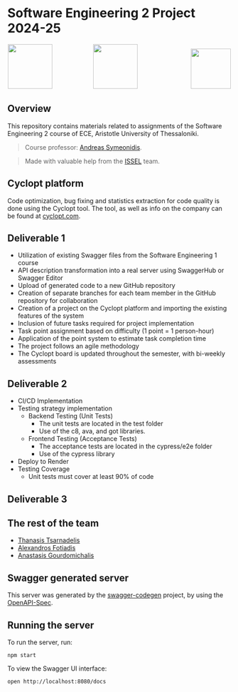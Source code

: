 # Software Engineering 2 Project 2024-25

<p align=center>
<img src="https://issel.ee.auth.gr/wp-content/uploads/2021/06/logo.png" height=100px width:auto />
  &emsp;&emsp;&emsp;&emsp;&emsp;&emsp;
<img src="https://cdn4.iconfinder.com/data/icons/logos-3/600/React.js_logo-512.png" height=100px width:auto />
  &emsp;&emsp;&emsp;&emsp;&emsp;&emsp;&emsp;&emsp;
<img src="https://github.com/user-attachments/assets/723a41b1-ea2f-4980-bac0-a76522c758ea" height=90px width:auto />
</p>

## Overview

This repository contains materials related to assignments of the Software Engineering 2 course of ECE, Aristotle University of Thessaloniki.

>Course professor: [Andreas Symeonidis](https://people.auth.gr/symeonid/).

> Made with valuable help from the [ISSEL](https://issel.ee.auth.gr/) team.

## Cyclopt platform

Code optimization, bug fixing and statistics extraction for code quality is done using the Cyclopt tool. The tool, as well as info on the company can be found at [cyclopt.com](https://www.cyclopt.com/).

<!---
The rating of this repository can be found below and is automatically updated.

<a href="http://cyclopt.com" >
  <img src="https://server.cyclopt.services/api/badges/6727801f6970cf34939e0f6e" alt="cyclopt rating" height=70px width:auto/>
</a>
--->

## Deliverable 1
- Utilization of existing Swagger files from the Software Engineering 1 course
- API description transformation into a real server using SwaggerHub or Swagger Editor
- Upload of generated code to a new GitHub repository
- Creation of separate branches for each team member in the GitHub repository for collaboration
- Creation of a project on the Cyclopt platform and importing the existing features of the system
- Inclusion of future tasks required for project implementation
- Task point assignment based on difficulty (1 point = 1 person-hour)
- Application of the point system to estimate task completion time
- The project follows an agile methodology
- The Cyclopt board is updated throughout the semester, with bi-weekly assessments

## Deliverable 2
- CI/CD Implementation
- Testing strategy implementation
  - Backend Testing (Unit Tests)
    - The unit tests are located in the test folder
    - Use of the c8, ava, and got libraries.
  - Frontend Testing (Acceptance Tests)
    - The acceptance tests are located in the cypress/e2e folder
    - Use of the cypress library
- Deploy to Render
- Testing Coverage
  - Unit tests must cover at least 90% of code
 
## Deliverable 3

## The rest of the team

- [Thanasis Tsarnadelis](https://github.com/tsarnadelis)
- [Alexandros Fotiadis](https://github.com/afotiadis)
- [Anastasis Gourdomichalis](https://github.com/anasgourd)

## Swagger generated server

This server was generated by the [swagger-codegen](https://github.com/swagger-api/swagger-codegen) project, by using the [OpenAPI-Spec](https://github.com/OAI/OpenAPI-Specification).

## Running the server
To run the server, run:

```
npm start
```

To view the Swagger UI interface:

```
open http://localhost:8080/docs
```

